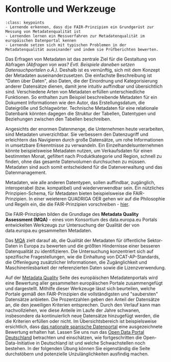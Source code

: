 # Kontrolle und Werkzeuge
```{admonition} Lernziele
:class: keypoints
- Lernende erkennen, dass die FAIR-Prinzipien ein Grundgerüst zur Messung von Metadatenqualität ist
- Lernenden lernen ein Messverfahren zur Metadatenqualität im europäischen Datenportal kennen
- Lernende setzen sich mit typischen Problemen in der Metadatenqualität auseinander und indem sie Prüfberichten bewerten.
```

Das Erfragen von Metadaten ist das zentrale Ziel für die Gestaltung von Abfragen *(Abfragen von was? Evtl. Beispiele daneben setzen Datensuchportalen o.Ä.)*. Deshalb ist es vernünftig, sich mit dem Konzept der Metadaten auseinanderzusetzen. Die einfachste Beschreibung ist "Daten über Daten", also Daten, die der Einordnung und Kategorisierung anderer Datensätze dienen, damit jene intuitiv auffindbar und übersichtlich sind. Verschiedene Arten von Metadaten erfüllen unterschiedliche Funktionen. So enthalten zum Beispiel beschreibende Metadaten für ein Dokument Informationen wie den Autor, das Erstellungsdatum, die Dateigröße und Schlagwörter. Technische Metadaten für eine relationale Datenbank könnten dagegen die Struktur der Tabellen, Datentypen und Beziehungen zwischen den Tabellen beschreiben.

Angesichts der enormen Datenmenge, die Unternehmen heute verarbeiten, sind Metadaten unverzichtbar. Sie verbessern den Datenzugriff und erleichtern das Navigieren durch große Datensätze, um rohe Informationen in umsetzbare Erkenntnisse zu verwandeln. Ein Einzelhandelsunternehmen könnte beispielsweise Metadaten nutzen, um Verkaufsdaten für einen bestimmten Monat, gefiltert nach Produktkategorie und Region, schnell zu finden, ohne das gesamte Datenvolumen durchsuchen zu müssen. Metadaten sind auch somit entscheidend für die Datenverwaltung und das Datenmanagement.

Metadaten, wie alle anderen Datentypen, sollen auffindbar, zugänglich, interoperabel (bzw. kompatibel) und wiederverwendbar sein. Ein nützliches Prinzipien-Schema, für Metadaten bieten beispielsweise die FAIR-Prinzipien. In einer weieteren QUADRIGA OER gehen wir auf die Philosophie und Regeln ein, die die FAIR-Prinzipien vorschreiben - [hier](https://quadriga-dk.github.io/Tabelle-Fallstudie-1/Markdown/06_FairPrinzipien.html).

Die FAIR-Prinzipien bilden die Grundlage des **Metadata Quality Assessment (MQA)** - eines vom Konsortium des data.europa.eu Portals entwickelten Werkzeugs zur Untersuchung der Qualität der von data.europa.eu gesammelten Metadaten.

Das [MQA](https://data.europa.eu/mqa/methodology?locale=de) zielt darauf ab, die Qualität der Metadaten für öffentliche Sektor-Daten in Europa zu bewerten und die größten Hindernisse einer besseren Datenqualität zu identifizieren. Die Untersuchung konzentriert sich auf spezifische Fragestellungen, wie die Einhaltung von DCAT-AP-Standards, die Offenlegung zusätzlicher Informationen, die Zugänglichkeit und Maschinenlesbarkeit der referenzierten Daten sowie die Lizenzverwendung.

Auf der [Metadata Quality](https://data.europa.eu/mqa/?locale=de) Seite des europäischen Metadatenportals wird eine Bewertung aller gesammelten europäischen Portale zusammengefügt und dargestellt. Mithilfe dieser Werkzeuge lässt sich beurteilen, welche Portale gemäß den FAIR-Prinzipien die vollständigsten und "saubersten" Datensätze anbieten. Die Prozentzahlen geben den Anteil der Datensätze an, die den jeweiligen Kriterien entsprechen. Durch den Verlauf kann man nachvollziehen, wie diese Anteile im Laufe der Jahre schwanen, insbesondere da kontinuierlich neue Datensätze hinzugefügt werden, die die Kriterien erfüllen oder nicht. Im Übersichtsbereich ist beispielsweise ersichtlich, dass [das nationale spanische Datenportal](https://data.europa.eu/mqa/catalogues/yoda/?locale=de) eine ausgezeichnete Bewertung erhalten hat. 
Lassen Sie uns nun das [Open Data Portal Deutschland](https://data.europa.eu/mqa/catalogues/govdata/?locale=de) betrachten und einschätzen, wie fortgeschritten die Open-Data-Initiative in Deutschland ist und welche Schwachstellen noch bestehen. In der folgenden Übung können Sie eigenständig die Seite durchstöbern und potenzielle Unzulänglichkeiten ausfindig machen.
